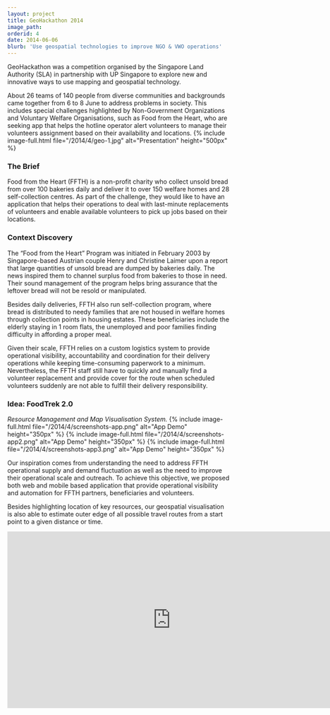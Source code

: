 ```yaml
---
layout: project
title: GeoHackathon 2014
image_path: 
orderid: 4
date: 2014-06-06
blurb: 'Use geospatial technologies to improve NGO & VWO operations'
---
```

<p class='sublead'>GeoHackathon was a competition organised by the Singapore Land Authority (SLA) in partnership with UP Singapore to explore new and innovative ways to use mapping and geospatial technology. </p>

About 26 teams of 140 people from diverse communities and backgrounds came together from 6 to 8 June to address problems in society. This includes special challenges highlighted by Non-Government Organizations and Voluntary Welfare Organisations, such as Food from the Heart, who are seeking app that helps the hotline operator alert volunteers to manage their volunteers assignment based on their availability and locations.
{% include image-full.html file="/2014/4/geo-1.jpg" alt="Presentation" height="500px"  %}
<!--more-->
### The Brief
Food from the Heart (FFTH) is a non-profit charity who collect unsold bread from over 100 bakeries daily and deliver it to over 150 welfare homes and 28 self-collection centres. As part of the challenge, they would like to have an application that helps their operations to deal with last-minute replacements of volunteers and enable available volunteers to pick up jobs based on their locations.

### Context Discovery

The “Food from the Heart” Program was initiated in February 2003 by Singapore-based Austrian couple Henry and Christine Laimer upon a report that large quantities of unsold bread are dumped by bakeries daily. The news inspired them to channel surplus food from bakeries to those in need. Their sound management of the program helps bring assurance that the leftover bread will not be resold or manipulated. 

Besides daily deliveries, FFTH also run self-collection program, where bread is distributed to needy families that are not housed in welfare homes through collection points in housing estates. These beneficiaries include the elderly staying in 1 room flats, the unemployed and poor families finding difficulty in affording a proper meal. 

Given their scale, FFTH relies on a custom logistics system to provide operational visibility, accountability and coordination for their delivery operations while keeping time-consuming paperwork to a minimum. Nevertheless, the FFTH staff still have to quickly and manually find a volunteer replacement and provide cover for the route when scheduled volunteers suddenly are not able to fulfill their delivery responsibility. 

### Idea: FoodTrek 2.0
*Resource Management and Map Visualisation System.*
{% include image-full.html file="/2014/4/screenshots-app.png" alt="App Demo" height="350px" %}
{% include image-full.html file="/2014/4/screenshots-app2.png" alt="App Demo" height="350px" %}
{% include image-full.html file="/2014/4/screenshots-app3.png" alt="App Demo" height="350px" %}


Our inspiration comes from understanding the need to address FFTH operational supply and demand fluctuation as well as the need to improve their operational scale and outreach. To achieve this objective, we proposed both web and mobile based application that provide operational visibility and automation for FFTH partners, beneficiaries and volunteers. 

Besides highlighting location of key resources, our geospatial visualisation is also able to estimate outer edge of all possible travel routes from a start point to a given distance or time.

<iframe width="740" height="400" src="https://www.youtube.com/embed/jtP16Vhqpck" title="YouTube video player" frameborder="0" allow="accelerometer; autoplay; clipboard-write; encrypted-media; gyroscope; picture-in-picture" allowfullscreen></iframe>

<!-- Use geospatial technologies to coordinate and optimise VWO operational address urban systems, demographic and environmental challenges -->